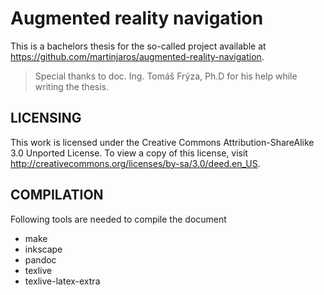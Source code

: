 Augmented reality navigation
============================

This is a bachelors thesis for the so-called project available at
<https://github.com/martinjaros/augmented-reality-navigation>.

> Special thanks to doc. Ing. Tomáš Frýza, Ph.D for his help while writing the thesis.

LICENSING
---------
This work is licensed under the Creative Commons Attribution-ShareAlike 3.0 Unported License.
To view a copy of this license, visit <http://creativecommons.org/licenses/by-sa/3.0/deed.en_US>.

COMPILATION
-----------
Following tools are needed to compile the document
 * make
 * inkscape
 * pandoc
 * texlive
 * texlive-latex-extra

